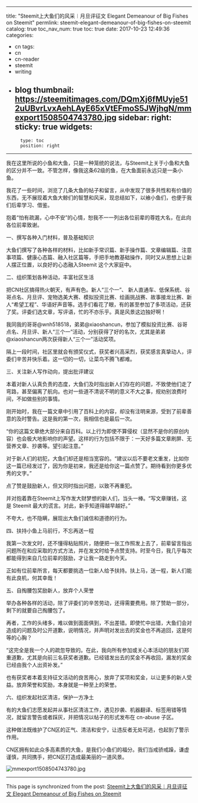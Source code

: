 
---
title: "Steemit上大鱼们的风采︱月旦评征文 Elegant Demeanour of Big Fishes on Steemit"
permlink: steemit-elegant-demeanour-of-big-fishes-on-steemit
catalog: true
toc_nav_num: true
toc: true
date: 2017-10-23 12:49:36
categories:
- cn
tags:
- cn
- cn-reader
- steemit
- writing
- blog
thumbnail: https://steemitimages.com/DQmXj6fMUyje512uUBvrLvxAehLAyE65xVtEFmoS5JWjhgN/mmexport1508504743780.jpg
sidebar:
    right:
        sticky: true
widgets:
    -
        type: toc
        position: right
---


我在这里所说的小鱼和大鱼，只是一种笼统的说法，与Steemit上关于小鱼和大鱼的区分并不一致。不管怎样，像我这条62级的鱼，在大鱼面前永远只是一条小鱼。

我花了一些时间，浏览了几条大鱼的帖子和留言，从中发现了很多共性和有价值的东西，无不展现着大鱼大鲸们的智慧和风采，现总结如下，以飨小鱼们，也便于我们后辈学习、借鉴。

抱着“怕有疏漏，心中不安”的心情，恕我不一一列出各位前辈的尊姓大名，在此向各位前辈致谢。

一、撰写各种入门材料，普及基础知识

大鱼们撰写了各种各样的材料，比如新手常识篇、新手操作篇、文章编辑篇、注意事项篇、健康心态篇、融入社区篇等，手把手地教基础操作，同时又从思想上让新人摆正位置，以良好的心态融入Steemit 这个大家庭中。

 二、组织策划各种活动，丰富社区生活

把CN社区搞得热火朝天，有声有色。新人“三个一”、 新人直通车、低保系统、谷哥点名、月旦评、宠物选美大赛、模拟投资比赛、绘画挑战赛、故事接龙比赛、新人“希望工程”、华语好声音等。选手们看花了眼，有的甚至参加了多项活动，还获了奖。评委们选文章，写评语，忙的不亦乐乎。真是风景这边独好啊！

我同我的哥哥@wnh518518，弟弟@xiaoshancun，参加了模拟投资比赛、谷哥点名、月旦评、新人“三个一”活动，分别获得了好的名次，尤其是弟弟@xiaoshancun两次获得新人“三个一”活动奖项。

隔上一段时间，社区里就会有颁奖仪式，获奖者兴高采烈，获奖感言真挚动人，评委们辛苦并快乐着。这一切的一切，让菜鸟不腾飞都难。

三、关注新人写作动向，提出批评建议

本着对新人认真负责的态度，大鱼们及时指出新人们存在的问题，不致使他们走了弯路，甚至偏离了航向。也对一些道不清说不明的意义不大之事，规劝别浪费时间，不如做些别的事情。

刚开始时，我在一篇文章中引用了百科上的内容，却没有注明来源，受到了前辈善意的及时警告。这是我的第一次，我相信也是最后一次。

“你的这篇文章绝大部分来自百科。以上行为即使不算侵权（显然不是你的原创内容）也会极大地影响你的声望。这样的行为包括不限于：一天好多篇文章刷屏、无营养文章、抄袭等。望引起注意。”

对于新人们的初犯，大鱼们却还是相当宽容的。“建议以后不要老文重发，比如你这一篇已经发过了，因为你是初来，我还是给你这一篇点赞了。期待看到你更多优秀的文字。”

点了赞是鼓励新人，但又同时指出问题，以致不再重犯。

并对抱着靠在Steemit上写作发大财梦想的新人们，当头一棒。“写文章赚钱，这是 Steemit 最大的谎言。对此，新手知道得越早越好。”

不夸大，也不隐瞒，展现出大鱼们诚信和道德的行为。

四、扶持小鱼上马前行，不忘再送一程

我第一次发文时，还不懂得粘贴照片，随便把一张工作照发上去了，前辈留言指出问题所在和应采取的方式方法，并在发文时给予点赞支持。时至今日，我几乎每次都能得到来自几位前辈的鼓励，才让我一路走到今天。

正如有位前辈所言，每天都要挑选一位新人给予扶持。扶上马，送一程，新人们能有此良机，何其幸哉！

五、自掏腰包奖励新人，放弃个人荣誉

举办各种各样的活动，除了评委们的辛苦劳动，还得需要费用。除了赞助一部分，剩下的就要自己掏腰包了。

再者，工作的头绪多，难以做到面面俱到，不出差错。即使忙中出错，大鱼们会对造成的问题及时公开道歉，说明情况，并声明对发出去的奖金也不再追回，这是何等的心胸？

“这完全是我一个人的疏忽导致的。在此，我向所有参加或关心本活动的朋友们郑重道歉，尤其是向前三名获奖者道歉。已经错发出去的奖金不再收回，漏发的奖金已经由我个人出资补发。”

也有获奖者本着支持征文活动的良苦用心，放弃了奖项和奖金，以让更多的新人受益。放弃荣誉和奖励，本身就是一种至上的荣誉。

六、组织发起社区清洁，保护一方净土

有的大鱼们志愿发起并从事社区清洁工作，遇见抄袭、机器翻译、标签用错等情况，就留言警告或者踩灰，并把情况以帖子的形式发布在 cn-abuse 子区。

这种做法既维护了CN区的正气、清洁和安宁，让违反者无处可逃，也起到了警示作用。

CN区拥有如此众多高素质的大鱼，是我们小鱼们的福分。我们当戒骄戒躁，谦虚谨慎，共同携手，把CN区打造成最美丽的一道风景。

![mmexport1508504743780.jpg](https://steemitimages.com/DQmXj6fMUyje512uUBvrLvxAehLAyE65xVtEFmoS5JWjhgN/mmexport1508504743780.jpg)

- - -

This page is synchronized from the post: [Steemit上大鱼们的风采︱月旦评征文 Elegant Demeanour of Big Fishes on Steemit](https://steemit.com/@bring/steemit-elegant-demeanour-of-big-fishes-on-steemit)
